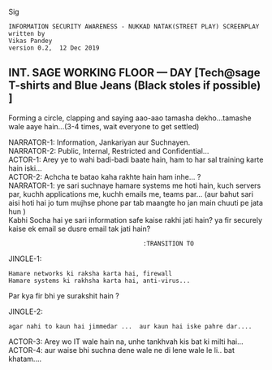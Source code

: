 Sig
```
INFORMATION SECURITY AWARENESS - NUKKAD NATAK(STREET PLAY) SCREENPLAY
written by
Vikas Pandey 
version 0.2,  12 Dec 2019
```


## INT. SAGE WORKING FLOOR — DAY [Tech@sage T-shirts and Blue Jeans (Black stoles if possible) ]
Forming a circle, clapping and saying 
aao-aao tamasha dekho...tamashe wale aaye hain...(3-4 times, wait everyone to get settled)

NARRATOR-1: Information, Jankariyan aur Suchnayen.  
NARRATOR-2: Public, Internal, Restricted and Confidential...  
ACTOR-1: Arey ye to wahi badi-badi baate hain, ham to har sal training karte hain iski...  
ACTOR-2: Achcha te batao kaha rakhte hain ham inhe... ?   
NARRATOR-1: ye sari suchnaye hamare systems me hoti hain, kuch servers par, kuchh applications me, kuchh emails me, teams par... (aur bahut sari aisi hoti hai jo tum mujhse phone par tab maangte ho jan main chuuti pe jata hun )  
Kabhi Socha hai ye sari information safe kaise rakhi jati hain? ya fir securely kaise ek email se dusre email tak jati hain?
  
                                         :TRANSITION TO

JINGLE-1:  
```
Hamare networks ki raksha karta hai, firewall  
Hamare systems ki rakhsha karta hai, anti-virus...
```
Par kya fir bhi ye surakshit hain ? 

JINGLE-2:
```
agar nahi to kaun hai jimmedar ...  aur kaun hai iske pahre dar....  
```
ACTOR-3: Arey wo IT wale hain na, unhe tankhvah kis bat ki milti hai...    
ACTOR-4: aur waise bhi suchna dene wale ne di lene wale le li.. bat khatam....   



